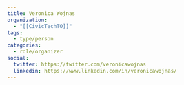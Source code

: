 ```yaml
---
title: Veronica Wojnas
organization:
  - "[[CivicTechTO]]"
tags:
  - type/person
categories:
  - role/organizer
social:
  twitter: https://twitter.com/veronicawojnas
  linkedin: https://www.linkedin.com/in/veronicawojnas/
---
```

